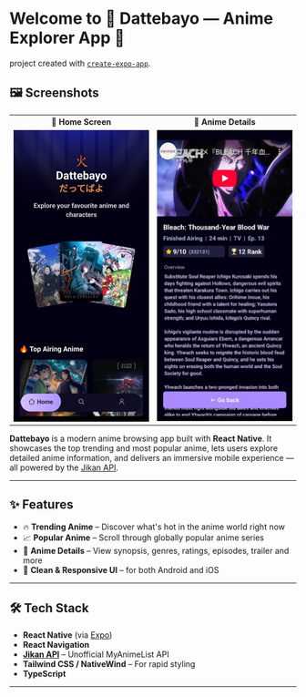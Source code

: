 # Welcome to 🍥 Dattebayo — Anime Explorer App 👋
project created with [`create-expo-app`](https://www.npmjs.com/package/create-expo-app).

## 🖼️ Screenshots

<table>
  <tr>
    <th align="center">📱 Home Screen</th>
    <th align="center">📘 Anime Details</th>
  </tr>
  <tr>
    <td align="center">
      <img src="./demo_images/demo1.jpg" alt="Home Screen" width="250"/>
    </td>
    <td align="center">
      <img src="./demo_images/demo2.jpg" alt="Anime Details" width="250"/>
    </td>
  </tr>
</table>


**Dattebayo** is a modern anime browsing app built with **React Native**. It showcases the top trending and most popular anime, lets users explore detailed anime information, and delivers an immersive mobile experience — all powered by the [Jikan API](https://jikan.moe/).

---

## ✨ Features

- 🔥 **Trending Anime** – Discover what's hot in the anime world right now
- 📈 **Popular Anime** – Scroll through globally popular anime series
- 📖 **Anime Details** – View synopsis, genres, ratings, episodes, trailer and more
- 🎨 **Clean & Responsive UI** – for both Android and iOS

---

## 🛠 Tech Stack

- **React Native** (via [Expo](https://expo.dev/))
- **React Navigation**
- **[Jikan API](https://jikan.moe/)** – Unofficial MyAnimeList API
- **Tailwind CSS / NativeWind** – For rapid styling
- **TypeScript**

---
